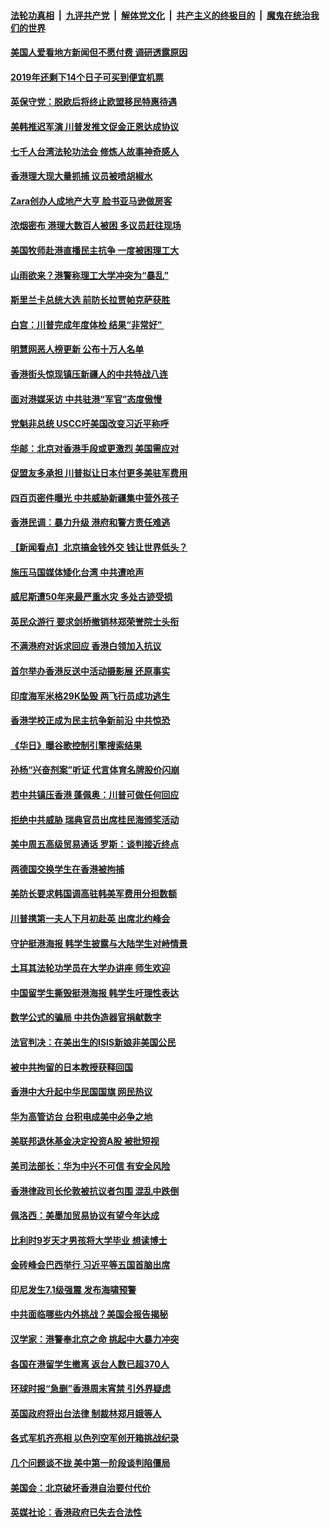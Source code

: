 ####  [法轮功真相](../../../../basic/blob/master/README.md?t=11181452) &nbsp;|&nbsp; [九评共产党](../../../../9ping.md/blob/master/README.md?t=11181452) &nbsp;|&nbsp; [解体党文化](../../../../jtdwh.md/blob/master/README.md?t=11181452)  &nbsp;|&nbsp; [共产主义的终极目的](../../../../gczydzjmd.md/blob/master/README.md?t=11181452) &nbsp;|&nbsp; [魔鬼在统治我们的世界](../../../../mgztzwmdsj.md/blob/master/README.md?t=11181452) 

#### [美国人爱看地方新闻但不愿付费 调研透露原因](../pages/nsc418/n11661835.md?t=11181452) 

#### [2019年还剩下14个日子可买到便宜机票](../pages/nsc418/n11657358.md?t=11181452) 

#### [英保守党：脱欧后将终止欧盟移民特惠待遇](../pages/nsc418/n11661588.md?t=11181452) 

#### [美韩推迟军演 川普发推文促金正恩达成协议](../pages/nsc418/n11661608.md?t=11181452) 

#### [七千人台湾法轮功法会 修炼人故事神奇感人](../pages/nsc418/n11660503.md?t=11181452) 

#### [香港理大现大量抓捕 议员被喷胡椒水](../pages/nsc418/n11661442.md?t=11181452) 

#### [Zara创办人成地产大亨 脸书亚马逊做房客](../pages/nsc418/n11661277.md?t=11181452) 

#### [浓烟密布 港理大数百人被困 多议员赶往现场](../pages/nsc418/n11661375.md?t=11181452) 

#### [美国牧师赴港直播民主抗争 一度被困理工大](../pages/nsc418/n11661351.md?t=11181452) 

#### [山雨欲来？港警称理工大学冲突为“暴乱”](../pages/nsc418/n11661300.md?t=11181452) 

#### [斯里兰卡总统大选 前防长拉贾帕克萨获胜](../pages/nsc418/n11661282.md?t=11181452) 

#### [白宫：川普完成年度体检 结果“非常好” ](../pages/nsc418/n11661227.md?t=11181452) 

#### [明慧网恶人榜更新 公布十万人名单](../pages/nsc418/n11660745.md?t=11181452) 

#### [香港街头惊现镇压新疆人的中共特战八连](../pages/nsc418/n11661024.md?t=11181452) 

#### [面对港媒采访 中共驻港“军官”态度傲慢](../pages/nsc418/n11661011.md?t=11181452) 

#### [党魁非总统 USCC吁美国改变习近平称呼](../pages/nsc418/n11660972.md?t=11181452) 

#### [华邮：北京对香港手段或更激烈 美国需应对](../pages/nsc418/n11660678.md?t=11181452) 

#### [促盟友多承担 川普拟让日本付更多美驻军费用](../pages/nsc418/n11660446.md?t=11181452) 

#### [四百页密件曝光 中共威胁新疆集中营外孩子](../pages/nsc418/n11660370.md?t=11181452) 

#### [香港民调：暴力升级 港府和警方责任难逃](../pages/nsc418/n11660431.md?t=11181452) 

#### [【新闻看点】北京搞金钱外交 钱让世界低头？](../pages/nsc418/n11660328.md?t=11181452) 

#### [施压马国媒体矮化台湾 中共遭呛声](../pages/nsc418/n11660275.md?t=11181452) 

#### [威尼斯遭50年来最严重水灾 多处古迹受损](../pages/nsc418/n11660278.md?t=11181452) 

#### [英民众游行 要求剑桥撤销林郑荣誉院士头衔](../pages/nsc418/n11660236.md?t=11181452) 

#### [不满港府对诉求回应 香港白领加入抗议](../pages/nsc418/n11660170.md?t=11181452) 

#### [首尔举办香港反送中活动摄影展 还原事实](../pages/nsc418/n11660109.md?t=11181452) 

#### [印度海军米格29K坠毁 两飞行员成功逃生](../pages/nsc418/n11660027.md?t=11181452) 

#### [香港学校正成为民主抗争新前沿 中共惊恐](../pages/nsc418/n11659253.md?t=11181452) 

#### [《华日》曝谷歌控制引擎搜索结果](../pages/nsc418/n11658979.md?t=11181452) 

#### [孙杨“兴奋剂案”听证 代言体育名牌股价闪崩](../pages/nsc418/n11658499.md?t=11181452) 

#### [若中共镇压香港 蓬佩奥：川普可做任何回应](../pages/nsc418/n11659092.md?t=11181452) 

#### [拒绝中共威胁 瑞典官员出席桂民海颁奖活动](../pages/nsc418/n11658657.md?t=11181452) 

#### [美中周五高级贸易通话 罗斯：谈判接近终点](../pages/nsc418/n11658795.md?t=11181452) 

#### [两德国交换学生在香港被拘捕](../pages/nsc418/n11658669.md?t=11181452) 

#### [美防长要求韩国调高驻韩美军费用分担数额](../pages/nsc418/n11658482.md?t=11181452) 

#### [川普携第一夫人下月初赴英 出席北约峰会](../pages/nsc418/n11658581.md?t=11181452) 

#### [守护挺港海报 韩学生披露与大陆学生对峙情景](../pages/nsc418/n11658483.md?t=11181452) 

#### [土耳其法轮功学员在大学办讲座 师生欢迎](../pages/nsc418/n11656270.md?t=11181452) 

#### [中国留学生撕毁挺港海报 韩学生吁理性表达](../pages/nsc418/n11658253.md?t=11181452) 

#### [数学公式的骗局 中共伪造器官捐献数字](../pages/nsc418/n11657738.md?t=11181452) 

#### [法官判决：在美出生的ISIS新娘非美国公民](../pages/nsc418/n11657941.md?t=11181452) 

#### [被中共拘留的日本教授获释回国](../pages/nsc418/n11657929.md?t=11181452) 

#### [香港中大升起中华民国国旗 网民热议](../pages/nsc418/n11657605.md?t=11181452) 

#### [华为高管访台 台积电成美中必争之地](../pages/nsc418/n11655686.md?t=11181452) 

#### [美联邦退休基金决定投资A股 被批短视](../pages/nsc418/n11656942.md?t=11181452) 

#### [美司法部长：华为中兴不可信 有安全风险](../pages/nsc418/n11656512.md?t=11181452) 

#### [香港律政司长伦敦被抗议者包围 混乱中跌倒](../pages/nsc418/n11656414.md?t=11181452) 

#### [佩洛西：美墨加贸易协议有望今年达成](../pages/nsc418/n11656358.md?t=11181452) 

#### [比利时9岁天才男孩将大学毕业 想读博士](../pages/nsc418/n11656489.md?t=11181452) 

#### [金砖峰会巴西举行 习近平等五国首脑出席](../pages/nsc418/n11656043.md?t=11181452) 

#### [印尼发生7.1级强震 发布海啸预警](../pages/nsc418/n11656228.md?t=11181452) 

#### [中共面临哪些内外挑战？美国会报告揭秘](../pages/nsc418/n11656118.md?t=11181452) 

#### [汉学家：港警奉北京之命 挑起中大暴力冲突](../pages/nsc418/n11655975.md?t=11181452) 

#### [各国在港留学生撤离 返台人数已超370人](../pages/nsc418/n11655619.md?t=11181452) 

#### [环球时报“急删”香港周末宵禁 引外界疑虑](../pages/nsc418/n11655700.md?t=11181452) 

#### [英国政府将出台法律 制裁林郑月娥等人](../pages/nsc418/n11655579.md?t=11181452) 

#### [各式军机齐亮相 以色列空军创开箱挑战纪录](../pages/nsc418/n11655179.md?t=11181452) 

#### [几个问题谈不拢 美中第一阶段谈判陷僵局](../pages/nsc418/n11655207.md?t=11181452) 

#### [美国会：北京破坏香港自治要付代价](../pages/nsc418/n11655012.md?t=11181452) 

#### [英媒社论：香港政府已失去合法性](../pages/nsc418/n11654918.md?t=11181452) 

